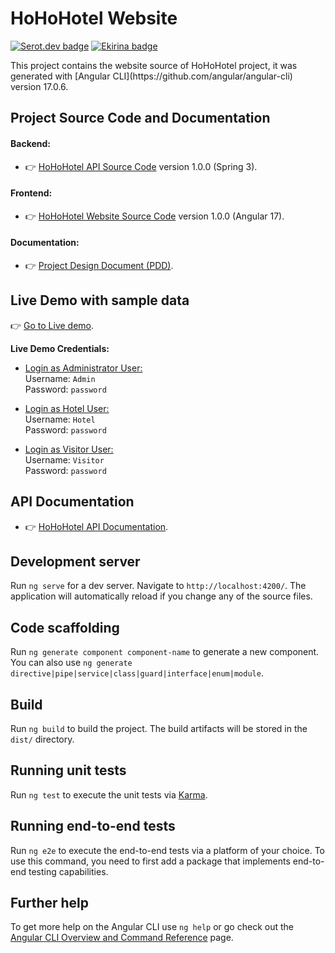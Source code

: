 # HoHoHotel Website
[![Serot.dev badge](https://img.shields.io/badge/SerotDev-Sergi%20Rodriguez%20Utge-blue)](https://github.com/SerotDev)
[![Ekirina badge](https://img.shields.io/badge/Ekirina-Ainara%20Blanco%20Iza-green)](https://github.com/Ekirina)
 <p align="left">This project contains the website source of HoHoHotel project, it was generated with [Angular CLI](https://github.com/angular/angular-cli) version 17.0.6. </p>

## Project Source Code and Documentation
#### Backend: 
- 👉 [HoHoHotel API Source Code](https://github.com/SerotDev/sru-abi-rlm-project-backend/) version 1.0.0 (Spring 3).
#### Frontend: 
- 👉 [HoHoHotel Website Source Code](https://github.com/SerotDev/sru-abi-rlm-project-frontend/) version 1.0.0 (Angular 17).
#### Documentation:
- 👉 [Project Design Document (PDD)](https://github.com/SerotDev/sru-abi-rlm-project-backend/).

## Live Demo with sample data
👉 [Go to Live demo](https://dev.d5z7g2y0k8cdc.amplifyapp.com/).

<b>Live Demo Credentials:</b>
- <u>Login as Administrator User:</u><br/>
    Username: `Admin` <br/>
    Password: `password` <br/>

- <u>Login as Hotel User:</u><br/>
    Username: `Hotel` <br/>
    Password: `password` <br/>

- <u>Login as Visitor User:</u><br/>
    Username: `Visitor` <br/>
    Password: `password` <br/>

## API Documentation
- 👉 [HoHoHotel API Documentation](https://sru-abi-rlm-project-backend-production.up.railway.app/swagger-ui/index.html).

## Development server

Run `ng serve` for a dev server. Navigate to `http://localhost:4200/`. The application will automatically reload if you change any of the source files.

## Code scaffolding

Run `ng generate component component-name` to generate a new component. You can also use `ng generate directive|pipe|service|class|guard|interface|enum|module`.

## Build

Run `ng build` to build the project. The build artifacts will be stored in the `dist/` directory.

## Running unit tests

Run `ng test` to execute the unit tests via [Karma](https://karma-runner.github.io).

## Running end-to-end tests

Run `ng e2e` to execute the end-to-end tests via a platform of your choice. To use this command, you need to first add a package that implements end-to-end testing capabilities.

## Further help

To get more help on the Angular CLI use `ng help` or go check out the [Angular CLI Overview and Command Reference](https://angular.io/cli) page.
